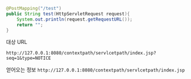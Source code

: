 ```java
@PostMapping("/test")
public String test(HttpServletRequest request){
	System.out.println(request.getRequestURL());
	return "";
}
```

대상 URL

`http://127.0.0.1:8080/contextpath/servlcetpath/index.jsp?seq=1&type=NOTICE`

얻어오는 정보
`http://127.0.0.1:8080/contextpath/servlcetpath/index.jsp`